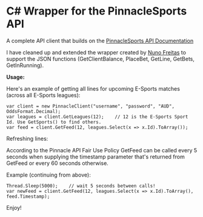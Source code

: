 # C# Wrapper for the PinnacleSports API

A complete API client that builds on the <a href="http://www.pinnaclesports.com/en/api/manual">PinnacleSports API Documentation</a>

I have cleaned up and extended the wrapper created by <a href="http://www.broculos.net/2014/04/pinnacle-sports-how-to-implement-rest.html">Nuno Freitas</a> to support the JSON functions (GetClientBalance, PlaceBet, GetLine, GetBets, GetInRunning).

<strong>Usage:</strong>

Here's an example of getting all lines for upcoming E-Sports matches (across all E-Sports leagues):

    var client = new PinnacleClient("username", "password", "AUD", OddsFormat.Decimal);
    var leagues = client.GetLeagues(12);    // 12 is the E-Sports Sport Id. Use GetSports() to find others.
    var feed = client.GetFeed(12, leagues.Select(x => x.Id).ToArray());
    
Refreshing lines:

According to the Pinnacle API Fair Use Policy GetFeed can be called every 5 seconds when supplying the timestamp parameter that's returned from GetFeed or every 60 seconds otherwise.

Example (continuing from above):

    Thread.Sleep(5000);    // wait 5 seconds between calls!
    var newFeed = client.GetFeed(12, leagues.Select(x => x.Id).ToArray(), feed.Timestamp);

Enjoy!
